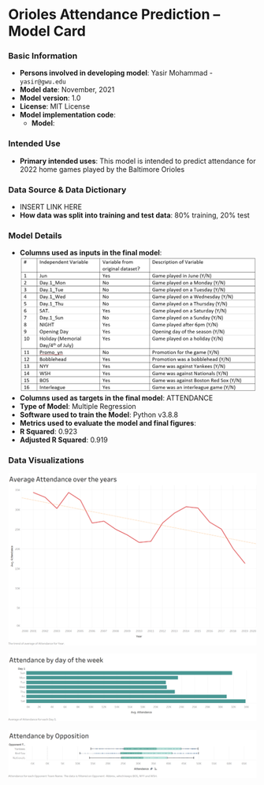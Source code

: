 # Orioles Attendance Prediction – Model Card

### Basic Information

* **Persons involved in developing model**: Yasir Mohammad - `yasir@gwu.edu`
* **Model date**: November, 2021
* **Model version**: 1.0
* **License**: MIT License
* **Model implementation code**:
  * **Model**: [](Orioles_Prediction_Model_v1.0.ipynb)

### Intended Use
* **Primary intended uses**: This model is intended to predict attendance for 2022 home games played by the Baltimore Orioles

### Data Source & Data Dictionary
* INSERT LINK HERE
* **How data was split into training and test data**: 80% training, 20% test

### Model Details
* **Columns used as inputs in the final model**: 
![](images/model_variables.jpg)
*	**Columns used as targets in the final model**: ATTENDANCE
* **Type of Model**: Multiple Regression
*	**Software used to train the Model**: Python v3.8.8
*	**Metrics used to evaluate the model and final figures**:
  * **R Squared**: 0.923
  * **Adjusted R Squared**: 0.919

### Data Visualizations


![](images/Avg%20Attendance%20by%20year.png)

![](images/Attendance%20by%20day%20of%20the%20week.png)


![](images/Attendance%20by%20Opposition.png)

